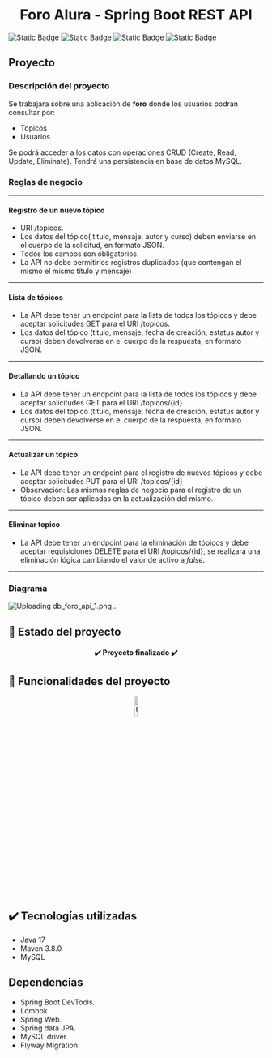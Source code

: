 <h1 align="center">Foro Alura - Spring Boot REST API</h1>

![Static Badge](https://img.shields.io/badge/STATUS-FINISH-green)
![Static Badge](https://img.shields.io/badge/RELEASE%20DATE-SEPTEMBER-lighgreen)
![Static Badge](https://img.shields.io/badge/MAVEN%20CENTRAL-v3.8.0-blue)
![Static Badge](https://img.shields.io/badge/JAVA-17-blue)

## Proyecto

### Descripción del proyecto
Se trabajara sobre una aplicación de **foro** donde los usuarios podrán consultar por:

* Topicos
* Usuarios

Se podrá acceder a los datos con operaciones CRUD (Create, Read, Update, Eliminate). Tendrá una persistencia en base de datos MySQL.

### Reglas de negocio

***

#### Registro de un nuevo tópico
 
* URI /topicos.
* Los datos del tópico( titulo, mensaje, autor y curso) deben enviarse en el cuerpo de la solicitud, en formato JSON.
* Todos los campos son obligatorios.
* La API no debe permitirlos registros duplicados (que contengan el mismo el mismo título y mensaje)

***

#### Lista de tópicos

* La API debe tener un endpoint para la lista de todos los tópicos y debe aceptar solicitudes GET para el URI /topicos.
* Los datos del tópico (titulo, mensaje, fecha de creación, estatus autor y curso) deben devolverse en el cuerpo de la respuesta, en formato JSON.

***

#### Detallando un tópico

* La API debe tener un endpoint para la lista de todos los tópicos y debe aceptar solicitudes GET para el URI /topicos/{id}
* Los datos del tópico (titulo, mensaje, fecha de creación, estatus autor y curso) deben devolverse en el cuerpo de la respuesta, en formato JSON.

***

#### Actualizar un tópíco

* La API debe tener un endpoint para el registro de nuevos tópicos y debe aceptar solicitudes PUT para el URI /topicos/{id}
* Observación: Las mismas reglas de negocio para el registro de un tópico deben ser aplicadas en la actualización del mismo.

***

#### Eliminar topico

* La API debe tener un endpoint para la eliminación de tópicos y debe aceptar requisiciones DELETE para el URI /topicos/{id}, se realizará una eliminación lógica cambiando el valor de activo a *false*.

***

### Diagrama

![Uploading db_foro_api_1.png…]()

## 🔋 Estado del proyecto
<h4 align="center">
   ✔️ Proyecto finalizado ✔️
</h4>

## 🔨 Funcionalidades del proyecto
<p align="center">
  <img src="https://usagif.com/wp-content/uploads/loading-12.gif" alt="Upload" width="10%" height="10%"/>
</p>

## ✔️ Tecnologías utilizadas
- Java 17
- Maven 3.8.0
- MySQL

## Dependencias
- Spring Boot DevTools.
- Lombok.
- Spring Web.
- Spring data JPA.
- MySQL driver.
- Flyway Migration.
